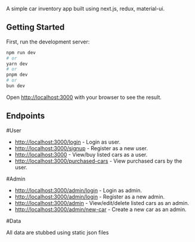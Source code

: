 A simple car inventory app built using next.js, redux, material-ui.

## Getting Started

First, run the development server:

```bash
npm run dev
# or
yarn dev
# or
pnpm dev
# or
bun dev
```

Open [http://localhost:3000](http://localhost:3000) with your browser to see the result.

## Endpoints

#User

- [http://localhost:3000/login](http://localhost:3000/login) - Login as user.
- [http://localhost:3000/signup](http://localhost:3000/signup) - Register as a new user.
- [http://localhost:3000](http://localhost:3000) - View/buy listed cars as a user.
- [http://localhost:3000/purchased-cars](http://localhost:3000/purchased-cars) - View purchased cars by the user.


#Admin

- [http://localhost:3000/admin/login](http://localhost:3000/admin/login) - Login as admin.
- [http://localhost:3000/admin/login](http://localhost:3000/admin/signup) - Register as a new admin.
- [http://localhost:3000/admin](http://localhost:3000/admin) - View/edit/delete listed cars as an admin.
- [http://localhost:3000/admin/new-car](http://localhost:3000/admin/new-car) - Create a new car as an admin.

#Data

All data are stubbed using static json files
